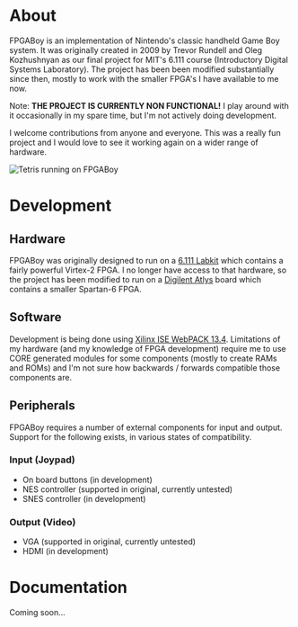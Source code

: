 # About

FPGABoy is an implementation of Nintendo's classic handheld Game Boy system. It was originally created in 2009 by Trevor Rundell and Oleg Kozhushnyan as our final project for MIT's 6.111 course (Introductory Digital Systems Laboratory). The project has been been modified substantially since then, mostly to work with the smaller FPGA's I have available to me now.

Note: **THE PROJECT IS CURRENTLY NON FUNCTIONAL!** I play around with it occasionally in my spare time, but I'm not actively doing development.

I welcome contributions from anyone and everyone. This was a really fun project and I would love to see it working again on a wider range of hardware.

![Tetris running on FPGABoy](https://raw.github.com/trun/fpgaboy/master/docs/static/tetris.png)

# Development

## Hardware

FPGABoy was originally designed to run on a [6.111 Labkit](http://www-mtl.mit.edu/Courses/6.111/labkit/) which contains a fairly powerful Virtex-2 FPGA. I no longer have access to that hardware, so the project has been modified to run on a [Digilent Atlys](http://digilentinc.com/Products/Detail.cfm?NavPath=2,400,836&Prod=ATLYS) board which contains a smaller Spartan-6 FPGA.

## Software

Development is being done using [Xilinx ISE WebPACK 13.4](http://www.xilinx.com/products/design-tools/ise-design-suite/ise-webpack.htm). Limitations of my hardware (and my knowledge of FPGA development) require me to use CORE generated modules for some components (mostly to create RAMs and ROMs) and I'm not sure how backwards / forwards compatible those components are.

## Peripherals

FPGABoy requires a number of external components for input and output. Support for the following exists, in various states of compatibility.

### Input (Joypad)

 - On board buttons (in development)
 - NES controller (supported in original, currently untested)
 - SNES controller (in development)

### Output (Video)

 - VGA (supported in original, currently untested)
 - HDMI (in development)

# Documentation

Coming soon...
